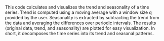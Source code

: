 This code calculates and visualizes the trend and seasonality of a time series.
Trend is computed using a moving average with a window size q provided by the user.
Seasonality is extracted by subtracting the trend from the data and averaging the differences over periodic intervals.
The results (original data, trend, and seasonality) are plotted for easy visualization.
In short, it decomposes the time series into its trend and seasonal patterns.
